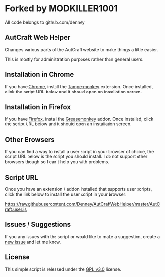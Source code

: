 # Forked by MODKILLER1001
All code belongs to github.com/denney

## AutCraft Web Helper
Changes various parts of the AutCraft website to make things a little easier.

This is mostly for administration purposes rather than general users.

## Installation in Chrome
If you have [Chrome](http://www.google.com/chrome/), install the [Tampermonkey](https://chrome.google.com/webstore/detail/tampermonkey/dhdgffkkebhmkfjojejmpbldmpobfkfo?hl=en) extension. Once installed, click the script URL below and it should open an installation screen.

## Installation in Firefox
If you have [Firefox](http://www.mozilla.com/firefox/), install the [Greasemonkey](https://addons.mozilla.org/firefox/addon/748) addon. Once installed, click the script URL below and it should open an installation screen.

## Other Browsers
If you can find a way to install a user script in your browser of choice, the script URL below is the script you should install. I do not support other browsers though so I can't help you with problems.

## Script URL
Once you have an extension / addon installed that supports user scripts, click the link below to install the user script in your browser:

https://raw.githubusercontent.com/Denney/AutCraftWebHelper/master/AutCraft.user.js

## Issues / Suggestions
If you any issues with the script or would like to make a suggestion, create a [new issue](https://github.com/Denney/AutCraftWebHelper/issues) and let me know.

## License
This simple script is released under the [GPL v3.0](https://raw.githubusercontent.com/Denney/AutCraftWebHelper/master/LICENSE) license.
